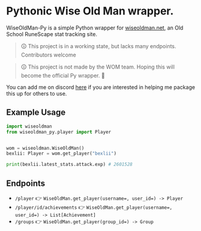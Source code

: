 # Pythonic Wise Old Man wrapper.

WiseOldMan-Py is a simple Python wrapper for [wiseoldman.net](https://wiseoldman.net/), an Old School RuneScape stat tracking site.

> 🛈 This project is in a working state, but lacks many endpoints. Contributors welcome

> 🛈 This project is not made by the WOM team. Hoping this will become the official Py wrapper. 🤞 

You can add me on discord [here](https://discordapp.com/users/177131156028784640) if you are interested in helping me package this up for others to use.

## Example Usage

```python
import wiseoldman
from wiseoldman_py.player import Player


wom = wiseoldman.WiseOldMan()
bexlii: Player = wom.get_player("bexlii")

print(bexlii.latest_stats.attack.exp) # 2601528
```
## Endpoints
- `/player` 👉 `WiseOldMan.get_player(username=, user_id=) -> Player`
- `/player/id/achievements` 👉 `WiseOldMan.get_player(username=, user_id=) -> List[Achievement]`
- `/groups` 👉 `WiseOldMan.get_player(group_id=) -> Group`
